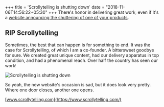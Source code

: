 +++
title = 'Scrollytelling is shutting down'
date = "2018-11-06T14:56:22+05:30"
+++
There's honor in delivering great work, even if it's a [website announcing  the shuttering of one of your products](https://www.scrollytelling.com).
<!--more-->

## RIP Scrollytelling
Sometimes, the best that can happen is for something to end. It was the case
for Scrollytelling, of which I am a co-founder. A bittersweet goodbye for sure.
We created great unique content, had our delivery apparatus in top condition,
and had a phenomenal reach. Over half the country has seen our work!

![Scrollytelling is shutting down][1]

So yeah, the new website's occasion is sad, but it does look very pretty.
Where one door closes, another one opens.

[www.scrollytelling.com](https://www.scrollytelling.com/)

[1]: /img/portfolio/scrolly-shutdown.png
